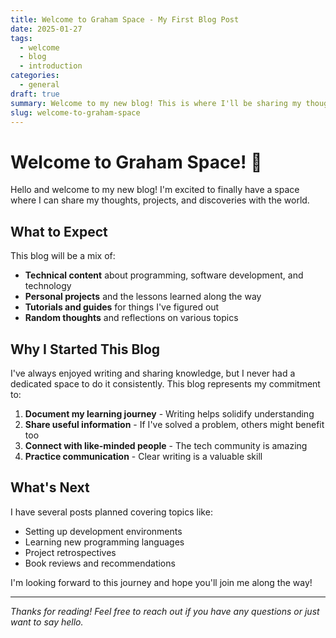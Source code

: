 ```yaml
---
title: Welcome to Graham Space - My First Blog Post
date: 2025-01-27
tags:
  - welcome
  - blog
  - introduction
categories:
  - general
draft: true
summary: Welcome to my new blog! This is where I'll be sharing my thoughts, projects, and discoveries.
slug: welcome-to-graham-space
---
```


# Welcome to Graham Space! 🚀

Hello and welcome to my new blog! I'm excited to finally have a space where I can share my thoughts, projects, and discoveries with the world.

## What to Expect

This blog will be a mix of:

- **Technical content** about programming, software development, and technology
- **Personal projects** and the lessons learned along the way
- **Tutorials and guides** for things I've figured out
- **Random thoughts** and reflections on various topics

## Why I Started This Blog

I've always enjoyed writing and sharing knowledge, but I never had a dedicated space to do it consistently. This blog represents my commitment to:

1. **Document my learning journey** - Writing helps solidify understanding
2. **Share useful information** - If I've solved a problem, others might benefit too
3. **Connect with like-minded people** - The tech community is amazing
4. **Practice communication** - Clear writing is a valuable skill

## What's Next

I have several posts planned covering topics like:

- Setting up development environments
- Learning new programming languages
- Project retrospectives
- Book reviews and recommendations

I'm looking forward to this journey and hope you'll join me along the way!

---

*Thanks for reading! Feel free to reach out if you have any questions or just want to say hello.*
